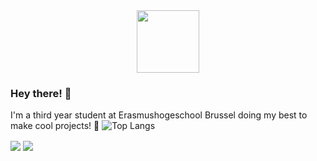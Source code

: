 <div id="header" align="center">
  <img src="https://media.giphy.com/media/HscDLzkO8EOTmgkhQP/giphy.gif" width="100"/>
</div>

### Hey there! 👋

I'm a third year student at Erasmushogeschool Brussel doing my best to make cool projects! 🚀
![Top Langs](https://github-readme-stats.vercel.app/api/top-langs/?username=Matthias-VdC&show_icons=true&theme=tokyonight)


<a>
  <img align="center" src="https://github-readme-stats.vercel.app/api?username=Matthias-VdC&show_icons=true&theme=tokyonight" />
</a>
<a href="https://github.com/Matthias-VdC/iot-ai-werkstuk-matthias">
  <img align="center" src="https://github-readme-stats.vercel.app/api/pin/?username=Matthias-VdC&repo=iot-ai-werkstuk-matthias&show_icons=true&theme=tokyonight" />
</a>
